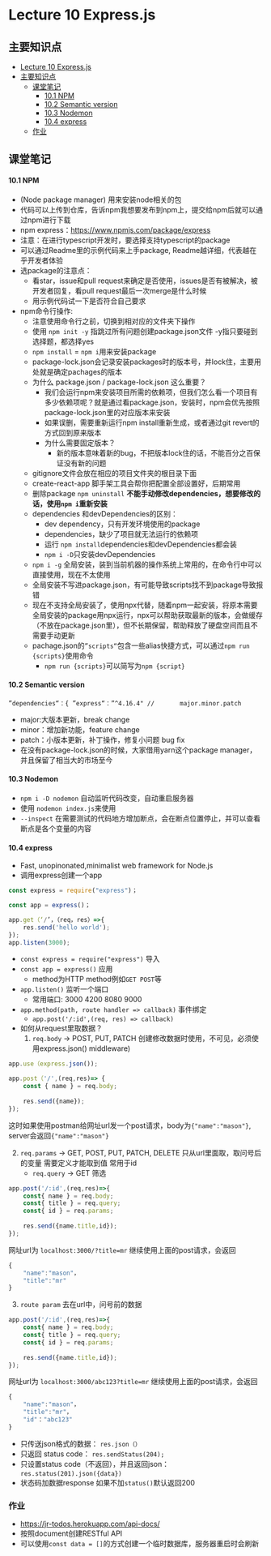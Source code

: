 # Lecture 10 Express.js

## 主要知识点

- [Lecture 10 Express.js](#Lecture-10-express.js)
- [主要知识点](#主要知识点)
  - [课堂笔记](#课堂笔记)
    - [10.1 NPM](#101-npm)
    - [10.2 Semantic version](#102-semantic-version)
    - [10.3 Nodemon](#103-nodemon)
    - [10.4 express](#104-express)
  - [作业](#作业)


## 课堂笔记

#### 10.1 NPM
- (Node package manager) 用来安装node相关的包
- 代码可以上传到仓库，告诉npm我想要发布到npm上，提交给npm后就可以通过npm进行下载
- npm express：https://www.npmjs.com/package/express
- 注意：在进行typescript开发时，要选择支持typescript的package
- 可以通过Readme里的示例代码来上手package, Readme越详细，代表越在乎开发者体验
- 选package的注意点：
	- 看star，issue和pull request来确定是否使用，issues是否有被解决，被开发者回复，看pull request最后一次merge是什么时候
	- 用示例代码试一下是否符合自己要求
- npm命令行操作:
	- 注意使用命令行之前，切换到相对应的文件夹下操作 
	- 使用 `npm init -y`  指跳过所有问题创建package.json文件 -y指只要碰到选择题，都选择yes
	- `npm install` = `npm i`用来安装package
	- package-lock.json会记录安装packages时的版本号，并lock住，主要用处就是确定pachages的版本
	- 为什么 package.json / package-lock.json 这么重要？
		- 我们会运行npm来安装项目所需的依赖项，但我们怎么看一个项目有多少依赖项呢？就是通过看package.json，安装时，npm会优先按照package-lock.json里的对应版本来安装
		- 如果误删，需要重新运行npm install重新生成，或者通过git revert的方式回到原来版本
		- 为什么需要固定版本？
			- 新的版本意味着新的bug，不把版本lock住的话，不能百分之百保证没有新的问题 
	- gitignore文件会放在相应的项目文件夹的根目录下面
	- create-react-app 脚手架工具会帮你把配置全部设置好，后期常用 
	- 删除package `npm uninstall`
	**不能手动修改dependencies，想要修改的话，使用`npm i`重新安装**
	- dependencies 和devDependencies的区别：
		- dev dependency，只有开发环境使用的package 
		- dependencies，缺少了项目就无法运行的依赖项
		- 运行 `npm install`dependencies和devDependencies都会装
		- `npm i -D`只安装devDependencies
	- `npm i -g` 全局安装，装到当前机器的操作系统上常用的，在命令行中可以直接使用，现在不太使用
	- 全局安装不写进package.json，有可能导致scripts找不到package导致报错 
	- 现在不支持全局安装了，使用npx代替，随着npm一起安装，将原本需要全局安装的package用npx运行，npx可以帮助获取最新的版本，会做缓存（不放在package.json里），但不长期保留，帮助释放了硬盘空间而且不需要手动更新
	- pachage.json的`”scripts“`包含一些alias快捷方式，可以通过`npm run {scripts}`使用命令
		- `npm run {scripts}`可以简写为`npm {script}`

#### 10.2 Semantic version
`”dependencies“：{
	”express“：”^4.16.4"
	//       major.minor.patch`
- major:大版本更新，break change
- minor：增加新功能，feature change
- patch：小版本更新，补丁操作，修复小问题 bug fix
- 在没有package-lock.json的时候，大家借用yarn这个package manager，并且保留了相当大的市场至今

#### 10.3 Nodemon
- `npm i -D nodemon` 自动监听代码改变，自动重启服务器
- 使用 `nodemon index.js`来使用
- `--inspect` 在需要测试的代码地方增加断点，会在断点位置停止，并可以查看断点是各个变量的内容

#### 10.4 express
- Fast, unopinonated,minimalist web framework for Node.js
- 调用express创建一个app
```js
const express = require("express")；

const app = express()；

app.get（‘/’，（req，res）=>{
	res.send('hello world');
});
app.listen(3000);
```

- `const express = require("express")` 导入
- `const app = express()` 应用
	- method为HTTP method例如`GET POST`等
- `app.listen()` 监听一个端口
	- 常用端口: 3000 4200 8080 9000
- `app.method(path, route handler => callback)` 事件绑定
	- `app.post('/:id',(req, res) => callback)` 
- 如何从request里取数据？
	1. `req.body` -> POST, PUT, PATCH 创建修改数据时使用，不可见，必须使用express.json() middleware)
```js
app.use（express.json());

app.post（'/',(req,res)=> {
	const { name } = req.body;
	
	res.send({name});
});
```
这时如果使用postman给网址url发一个post请求，body为`{"name":"mason"}`, server会返回`{"name":"mason"}`


   2. `req.params` -> GET, POST, PUT, PATCH, DELETE 只从url里面取，取问号后的变量 需要定义才能取到值 常用于id
      - `req.query` -> GET 筛选
```js
app.post('/:id',(req,res)=>{
	const{ name } = req.body;
	const{ title } = req.query;
	const{ id } = req.params;
	
	res.send({name.title,id});
});
```
网址url为 `localhost:3000/?title=mr` 继续使用上面的post请求，会返回
```js
{
	"name":"mason"，
	"title":"mr"
}
```
 3. `route param` 去在url中，问号前的数据
```js
app.post('/:id',(req,res)=>{
	const{ name } = req.body;
	const{ title } = req.query;
	const{ id } = req.params;
	
	res.send({name.title,id});
});
```
网址url为 `localhost:3000/abc123?title=mr` 继续使用上面的post请求，会返回
```js
{
	"name":"mason"，
	"title":"mr"，
	"id"："abc123"
}
```
- 只传送json格式的数据：
`res.json（）`
- 只返回 status code：
`res.sendStatus(204);`
- 只设置status code（不返回），并且返回json： 
`res.status(201).json({data})`
- 状态码加数据response 如果不加`status()`默认返回200

### 作业
- https://jr-todos.herokuapp.com/api-docs/
- 按照document创建RESTful API
- 可以使用`const data = []`的方式创建一个临时数据库，服务器重启时会刷新
